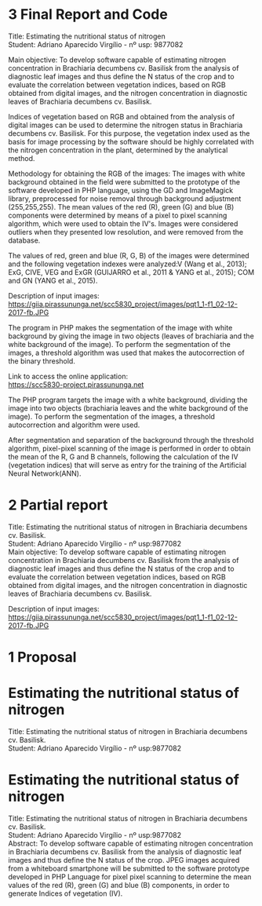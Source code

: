 # 3 Final Report and Code
Title: Estimating the nutritional status of nitrogen <br />
Student: Adriano Aparecido Virgílio - nº usp: 9877082 <br />

Main objective:
To develop software capable of estimating nitrogen concentration in Brachiaria decumbens cv. Basilisk from the analysis of diagnostic leaf images and thus define the N status of the crop and to evaluate the correlation between vegetation indices, based on RGB obtained from digital images, and the nitrogen concentration in diagnostic leaves of Brachiaria decumbens cv. Basilisk.

Indices of vegetation based on RGB and obtained from the analysis of digital images can be used to determine the nitrogen status in Brachiaria decumbens cv. Basilisk. For this purpose, the vegetation index used as the basis for image processing by the software should be highly correlated with the nitrogen concentration in the plant, determined by the analytical method.

Methodology for obtaining the RGB of the images:
The images with white background obtained in the field were submitted to the prototype of the software developed in PHP language, using the GD and ImageMagick library, preprocessed for noise removal through background adjustment (255,255,255). The mean values of the red (R), green (G) and blue (B) components were determined by means of a pixel to pixel scanning algorithm, which were used to obtain the IV's. Images were considered outliers when they presented low resolution, and were removed from the database.

The values of red, green and blue (R, G, B) of the images were determined and the following vegetation indexes were analyzed:V (Wang et al., 2013); ExG, CIVE, VEG and ExGR (GUIJARRO et al., 2011 & YANG et al., 2015); COM and GN (YANG et al., 2015).

Description of input images: <br />
https://giia.pirassununga.net/scc5830_project/images/pqt1_1-f1_02-12-2017-fb.JPG

The program in PHP makes the segmentation of the image with white background by giving the image in two objects (leaves of brachiaria and the white background of the image). To perform the segmentation of the images, a threshold algorithm was used that makes the autocorrection of the binary threshold.


Link to access the online application: <br />
https://scc5830-project.pirassununga.net

The PHP program targets the image with a white background, dividing the image into two objects (brachiaria leaves and the white background of the image). To perform the segmentation of the images, a threshold autocorrection and algorithm were used.

After segmentation and separation of the background through the threshold algorithm, pixel-pixel scanning of the image is performed in order to obtain the mean of the R, G and B channels, following the calculation of the IV (vegetation indices) that will serve as entry for the training of the Artificial Neural Network(ANN).


# 2 Partial report
Title: Estimating the nutritional status of nitrogen in Brachiaria decumbens cv. Basilisk. <br />
Student: Adriano Aparecido Virgílio - nº usp:9877082 <br />
Main objective:
To develop software capable of estimating nitrogen concentration in Brachiaria decumbens cv. Basilisk from the analysis of diagnostic leaf images and thus define the N status of the crop and to evaluate the correlation between vegetation indices, based on RGB obtained from digital images, and the nitrogen concentration in diagnostic leaves of Brachiaria decumbens cv. Basilisk.

Description of input images:
https://giia.pirassununga.net/scc5830_project/images/pqt1_1-f1_02-12-2017-fb.JPG


# 1 Proposal
# Estimating the nutritional status of nitrogen
Title: Estimating the nutritional status of nitrogen in Brachiaria decumbens cv. Basilisk. <br />
Student: Adriano Aparecido Virgílio - nº usp:9877082 <br />

# Estimating the nutritional status of nitrogen
Title: Estimating the nutritional status of nitrogen in Brachiaria decumbens cv. Basilisk. <br />
Student: Adriano Aparecido Virgílio - nº usp:9877082 <br />
Abstract: To develop software capable of estimating nitrogen concentration in Brachiaria decumbens cv. Basilisk from the analysis of diagnostic leaf images and thus define the N status of the crop. JPEG images acquired from a whiteboard smartphone will be submitted to the software prototype developed in PHP Language for pixel pixel scanning to determine the mean values of the red (R), green (G) and blue (B) components, in order to generate Indices of vegetation (IV).
